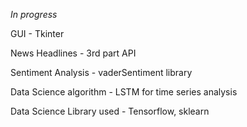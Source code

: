 *In progress*

GUI - Tkinter

News Headlines - 3rd part API

Sentiment Analysis - vaderSentiment library

Data Science algorithm - LSTM for time series analysis

Data Science Library used - Tensorflow, sklearn
